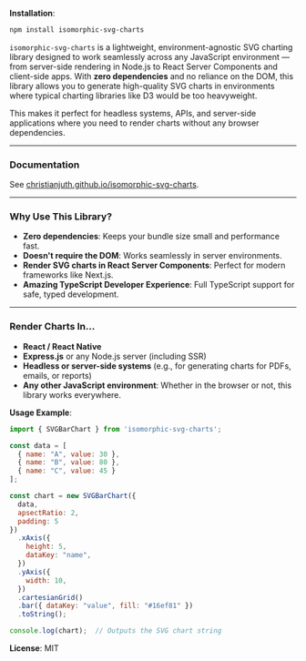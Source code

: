 **Installation**:
```bash
npm install isomorphic-svg-charts
```

`isomorphic-svg-charts` is a lightweight, environment-agnostic SVG charting library designed to work seamlessly across any JavaScript environment — from server-side rendering in Node.js to React Server Components and client-side apps. With **zero dependencies** and no reliance on the DOM, this library allows you to generate high-quality SVG charts in environments where typical charting libraries like D3 would be too heavyweight.

This makes it perfect for headless systems, APIs, and server-side applications where you need to render charts without any browser dependencies.

---

### Documentation

See [christianjuth.github.io/isomorphic-svg-charts](https://christianjuth.github.io/isomorphic-svg-charts/).

---

### Why Use This Library?

- **Zero dependencies**: Keeps your bundle size small and performance fast.
- **Doesn't require the DOM**: Works seamlessly in server environments.
- **Render SVG charts in React Server Components**: Perfect for modern frameworks like Next.js.
- **Amazing TypeScript Developer Experience**: Full TypeScript support for safe, typed development.

---

### Render Charts In...

- **React / React Native**
- **Express.js** or any Node.js server (including SSR)
- **Headless or server-side systems** (e.g., for generating charts for PDFs, emails, or reports)
- **Any other JavaScript environment**: Whether in the browser or not, this library works everywhere.


**Usage Example**:

```javascript
import { SVGBarChart } from 'isomorphic-svg-charts';

const data = [
  { name: "A", value: 30 },
  { name: "B", value: 80 },
  { name: "C", value: 45 }
];

const chart = new SVGBarChart({ 
  data,
  apsectRatio: 2,
  padding: 5
})
  .xAxis({
    height: 5,
    dataKey: "name",
  })
  .yAxis({
    width: 10,
  })
  .cartesianGrid()
  .bar({ dataKey: "value", fill: "#16ef81" })
  .toString();

console.log(chart);  // Outputs the SVG chart string
```

**License**: MIT
